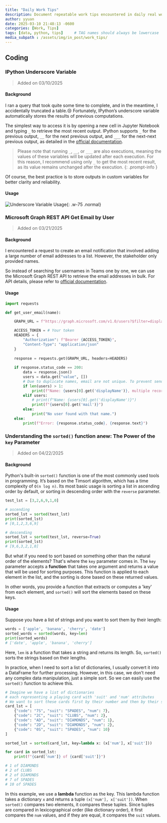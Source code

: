 ```yaml
---
title: "Daily Work Tips"
description: Document repeatable work tips encountered in daily real work, keep updating!
author: yyuan
date: 2025-03-10 21:48:13 -0600
categories: [Work, Tips]
tags: [data, python, tips]     # TAG names should always be lowercase
media_subpath : /assets/img/in_post/work_tips/
---
```


## Coding

### IPython Underscore Variable

> Added on 03/10/2025

#### Background

I ran a query that took quite some time to complete, and in the meantime, I accidentally truncated a table.😢 Fortunately, IPython’s underscore variable automatically stores the results of previous computations.

The simplest way to access it is by opening a new cell in Jupyter Notebook and typing `_` to retrieve the most recent output. IPython supports `_` for the previous output, `__` for the next previous output, and `___` for the next-next previous output, as detailed in the [official documentation](https://ipython.readthedocs.io/en/stable/interactive/reference.html#output-caching-system).

> Please note that running `_`, `__`, or `___` are also executions, meaning the values of these variables will be updated after each execution. For this reason, I recommend using only `_` to get the most recent result, as its value remains unchanged after the execution.
{: .prompt-info }

Of course, the best practice is to store outputs in custom variables for better clarity and reliability.

#### Usage
![Underscore Variable Usage](Snipaste_2025-03-11_15-46-54.png){: .w-75 .normal}

### Microsoft Graph REST API Get Email by User

> Added on 03/21/2025

#### Background

I encountered a request to create an email notification that involved adding a large number of email addresses to a list. However, the stakeholder only provided names.

So instead of searching for usernames in Teams one by one, we can use the Microsoft Graph REST API to retrieve the email addresses in bulk. For API details, please refer to [official documentation](https://learn.microsoft.com/en-us/graph/api/user-get?view=graph-rest-1.0&tabs=http).

#### Usage
```python
import requests

def get_user_email(name):

    GRAPH_URL = f"https://graph.microsoft.com/v1.0/users?$filter=displayName eq '{name}'&$select=id,displayName,mail,userPrincipalName"

    ACCESS_TOKEN = # Your token
    HEADERS = {
        "Authorization": f"Bearer {ACCESS_TOKEN}",
        "Content-Type": "application/json"
    }
    
    response = requests.get(GRAPH_URL, headers=HEADERS)
    
    if response.status_code == 200:
        data = response.json()
        users = data.get("value", [])
        # Due to duplicate names, email are not unique. To prevent sending emails to the wrong user, not return email. Can be customized
        if len(users) > 1:
            print(f"Name: {users[0].get('displayName')}, multiple records")
        elif users:
            # print(f"Name: {users[0].get('displayName')}")
            print(f"{users[0].get('mail')}")
        else:
            print("No user found with that name.")
    else:
        print(f"Error: {response.status_code}, {response.text}")

```

### Understanding the `sorted()` function anew: The Power of the `key` Parameter

> Added on 04/22/2025

#### Background

Python's built-in `sorted()` function is one of the most commonly used tools in programming. It’s based on the Timsort algorithm, which has a time complexity of `O(n log n)`. Its most basic usage is sorting a list in ascending order by default, or sorting in descending order with the `reverse` parameter.

```python
test_lst = [3,2,6,9,1,0]

# ascending
sorted_lst = sorted(test_lst)
print(sorted_lst)
# [0,1,2,3,6,9]

# descending
sorted_lst = sorted(test_lst, reverse=True)
print(sorted_lst)
# [9,6,3,2,1,0]
```

But what if you need to sort based on something other than the natural order of the elements? That's where the `key` parameter comes in. The `key` parameter accepts a **function** that takes one argument and returns a value that will be used for sorting purposes. This function is applied to each element in the list, and the sorting is done based on these returned values.

In other words, you provide a function that extracts or computes a 'key' from each element, and `sorted()` will sort the elements based on these keys.

#### Usage

Suppose you have a list of strings and you want to sort them by their length:

```python
words = ['apple', 'banana', 'cherry', 'date']
sorted_words = sorted(words, key=len)
print(sorted_words)
# ['date', 'apple', 'banana', 'cherry']
```

Here, `len` is a function that takes a string and returns its length. So, `sorted()` sorts the strings based on their lengths.

In practice, when I need to sort a list of dictionaries, I usually convert it into a DataFrame for further processing. However, in this case, we don’t need any complex data manipulation, just a simple sort. So we can easily use the `sorted()` function to achieve this.

```python
# Imagine we have a list of dictionaries
# each representing a playing card with 'suit' and 'num' attributes
# We want to sort these cards first by their number and then by their suit.
card_lst = [
    {"code": "7S", "suit": "SPADES", "num": 7},
    {"code": "2C", "suit": "CLUBS", "num": 2},
    {"code": "AD", "suit": "DIAMONDS", "num": 1},
    {"code": "2D", "suit": "DIAMONDS", "num": 2},
    {"code": "0S", "suit": "SPADES", "num": 10}
]

sorted_lst = sorted(card_lst, key=lambda x: (x['num'], x['suit']))

for card in sorted_lst:
    print(f"{card['num']} of {card['suit']}")

# 1 of DIAMONDS
# 2 of CLUBS
# 2 of DIAMONDS
# 7 of SPADES
# 10 of SPADES
```
In this example, we use a **lambda** function as the key. This lambda function takes a dictionary `x` and returns a tuple `(x['num'], x['suit'])`. When `sorted()` compares two elements, it compares these tuples. Since tuples are compared in lexicographical order (like dictionary order), it first compares the `num` values, and if they are equal, it compares the `suit` values.
